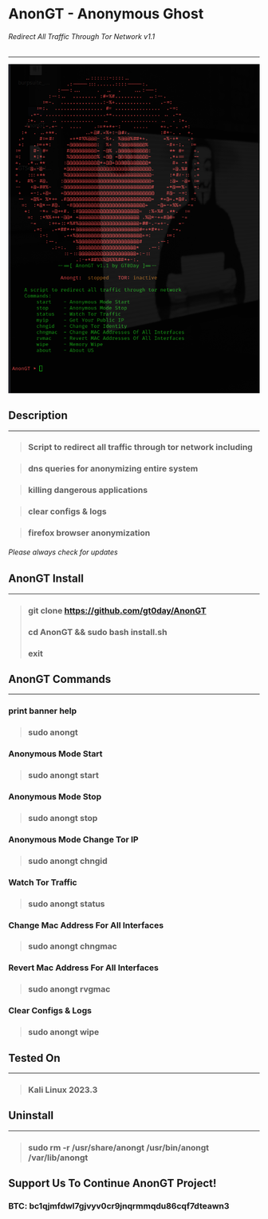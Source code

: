 # AnonGT - Anonymous Ghost

###### Redirect All Traffic Through Tor Network v1.1

___

![AnonGT](anongt.png "AnonGT")

## Description

___

> ### Script to redirect all traffic through tor network including

> ### dns queries for anonymizing entire system

> ### killing dangerous applications

> ### clear configs & logs

> ### firefox browser anonymization

###### Please always check for updates

## AnonGT Install

___

> ### git clone https://github.com/gt0day/AnonGT
> ### cd AnonGT && sudo bash install.sh
> ### exit

## AnonGT Commands

___

### print banner help

> ### sudo anongt

### Anonymous Mode Start

> ### sudo anongt start

### Anonymous Mode Stop

> ### sudo anongt stop

### Anonymous Mode Change Tor IP

> ### sudo anongt chngid

### Watch Tor Traffic

> ### sudo anongt status

### Change Mac Address For All Interfaces

> ### sudo anongt chngmac

### Revert Mac Address For All Interfaces

> ### sudo anongt rvgmac

### Clear Configs & Logs

> ### sudo anongt wipe

## Tested On

___ 
> ### Kali Linux 2023.3

## Uninstall

___
> ### sudo rm -r /usr/share/anongt /usr/bin/anongt /var/lib/anongt

## Support Us To Continue AnonGT Project!

### BTC: bc1qjmfdwl7gjvyv0cr9jnqrmmqdu86cqf7dteawn3

